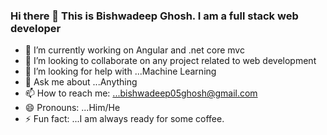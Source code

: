 ### Hi there 👋 This is Bishwadeep Ghosh. I am a full stack web developer
 
  

- 🔭 I’m currently working on Angular and .net core mvc
- 👯 I’m looking to collaborate on any project related to web development
- 🤔 I’m looking for help with ...Machine Learning
- 💬 Ask me about ...Anything 
- 📫 How to reach me: ...bishwadeep05ghosh@gmail.com
- 😄 Pronouns: ...Him/He 
- ⚡ Fun fact: ...I am always ready for some coffee.
